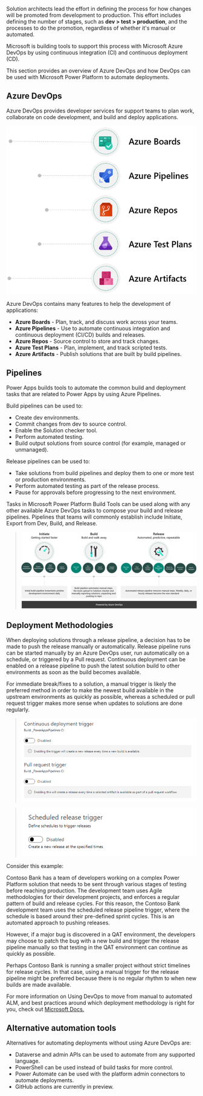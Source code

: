 Solution architects lead the effort in defining the process for how changes will be promoted from development to production. This effort includes defining the number of stages, such as **dev > test > production**, and the processes to do the promotion, regardless of whether it's manual or automated.

Microsoft is building tools to support this process with Microsoft Azure DevOps by using continuous integration (CI) and continuous deployment (CD).

This section provides an overview of Azure DevOps and how DevOps can be used with Microsoft Power Platform to automate deployments.

## Azure DevOps

Azure DevOps provides developer services for support teams to plan work, collaborate on code development, and build and deploy applications.

![Diagram that shows the collaboration in Azure DevOps.](../media/6-devops.png)

Azure DevOps contains many features to help the development of applications:

- **Azure Boards** - Plan, track, and discuss work across your teams.
- **Azure Pipelines** - Use to automate continuous integration and continuous deployment (CI/CD) builds and releases.
- **Azure Repos** - Source control to store and track changes.
- **Azure Test Plans** - Plan, implement, and track scripted tests.
- **Azure Artifacts** - Publish solutions that are built by build pipelines.

## Pipelines

Power Apps builds tools to automate the common build and deployment tasks that are related to Power Apps by using Azure Pipelines.

Build pipelines can be used to:

- Create dev environments.
- Commit changes from dev to source control.
- Enable the Solution checker tool.
- Perform automated testing.
- Build output solutions from source control (for example, managed or unmanaged).

Release pipelines can be used to:

- Take solutions from build pipelines and deploy them to one or more test or production environments.
- Perform automated testing as part of the release process.
- Pause for approvals before progressing to the next environment.

Tasks in Microsoft Power Platform Build Tools can be used along with any other available Azure DevOps tasks to compose your build and release pipelines. Pipelines that teams will commonly establish include Initiate, Export from Dev, Build, and Release.

> [![Diagram of Azure DevOps with Microsoft Power Platform.](../media/6-alm-devops.png)](../media/6-alm-devops.png#lightbox)

## Deployment Methodologies

When deploying solutions through a release pipeline, a decision has to be made to push the release manually or automatically. Release pipeline runs can be started manually by an Azure DevOps user, run automatically on a schedule, or triggered by a Pull request. Continuous deployment can be enabled on a release pipeline to push the latest solution build to other environments as soon as the build becomes available. 

For immediate break/fixes to a solution, a manual trigger is likely the preferred method in order to make the newest build available in the upstream environments as quickly as possible, whereas a scheduled or pull request trigger makes more sense when updates to solutions are done regularly. 

> [![Screenshot of release pipeline triggers continuous deployment and pull request triggers.](../media/6-release-triggers.png)](../media/6-release-triggers.png#lightbox)

> [![Screenshot of release pipeline triggers scheduled release trigger.](../media/6-release-triggers-2.png)](../media/6-release-triggers-2.png#lightbox)

Consider this example:

Contoso Bank has a team of developers working on a complex Power Platform solution that needs to be sent through various stages of testing before reaching production. The development team uses Agile methodologies for their development projects, and enforces a regular pattern of build and release cycles. For this reason, the Contoso Bank development team uses the scheduled release pipeline trigger, where the schedule is based around their pre-defined sprint cycles. This is an automated approach to pushing releases. 

However, if a major bug is discovered in a QAT environment, the developers may choose to patch the bug with a new build and trigger the release pipeline manually so that testing in the QAT environment can continue as quickly as possible. 

Perhaps Contoso Bank is running a smaller project without strict timelines for release cycles. In that case, using a manual trigger for the release pipeline might be preferred because there is no regular rhythm to when new builds are made available. 

For more information on Using DevOps to move from manual to automated ALM, and best practices around which deployment methodology is right for you, check out [Microsoft Docs.](/power-platform/alm/use-devops-automated-alm/?azure-portal=true)

## Alternative automation tools

Alternatives for automating deployments without using Azure DevOps are:

- Dataverse and admin APIs can be used to automate from any supported language.
- PowerShell can be used instead of build tasks for more control.
- Power Automate can be used with the platform admin connectors to automate deployments.
- GitHub actions are currently in preview.